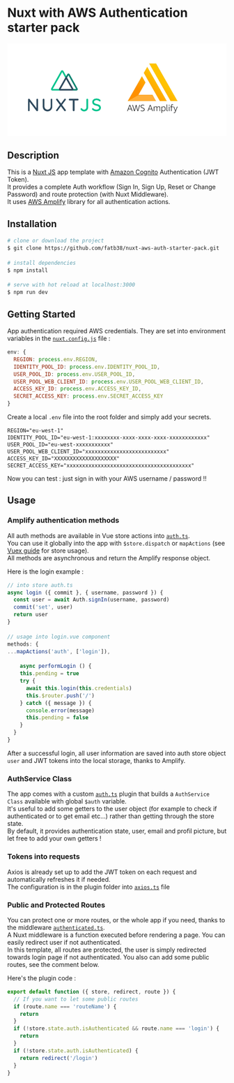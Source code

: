 # Nuxt with AWS Authentication starter pack
![NUXT AWS AMPLIFY](static/nuxt-amplify.png)

## Description
This is a [Nuxt JS](https://nuxtjs.org/) app template with [Amazon Cognito](https://aws.amazon.com/cognito/) Authentication (JWT Token).  
It provides a complete Auth workflow (Sign In, Sign Up, Reset or Change Password) and route protection (with Nuxt Middleware).   
It uses [AWS Amplify](https://docs.amplify.aws/) library for all authentication actions.

## Installation
```bash
# clone or download the project
$ git clone https://github.com/fatb38/nuxt-aws-auth-starter-pack.git

# install dependencies
$ npm install

# serve with hot reload at localhost:3000
$ npm run dev
```

## Getting Started
App authentication required AWS credentials. They are set into environment variables in the [`nuxt.config.js`](./nuxt.config.js) file :

```javascript
env: {
  REGION: process.env.REGION,
  IDENTITY_POOL_ID: process.env.IDENTITY_POOL_ID,
  USER_POOL_ID: process.env.USER_POOL_ID,
  USER_POOL_WEB_CLIENT_ID: process.env.USER_POOL_WEB_CLIENT_ID,
  ACCESS_KEY_ID: process.env.ACCESS_KEY_ID,
  SECRET_ACCESS_KEY: process.env.SECRET_ACCESS_KEY
}
```
Create a local `.env` file into the root folder and simply add your secrets.
```dotenv
REGION="eu-west-1"
IDENTITY_POOL_ID="eu-west-1:xxxxxxxx-xxxx-xxxx-xxxx-xxxxxxxxxxxx"
USER_POOL_ID="eu-west-xxxxxxxxxxx"
USER_POOL_WEB_CLIENT_ID="xxxxxxxxxxxxxxxxxxxxxxxxxx"
ACCESS_KEY_ID="XXXXXXXXXXXXXXXXXXXX"
SECRET_ACCESS_KEY="xxxxxxxxxxxxxxxxxxxxxxxxxxxxxxxxxxxxxxxx"
```
Now you can test : just sign in with your AWS username / password !!

## Usage

### Amplify authentication methods
All auth methods are available in Vue store actions into [`auth.ts`](./store/auth.ts).  
You can use it globally into the app with `$store.dispatch` or `mapActions` (see [Vuex guide](https://vuex.vuejs.org/fr/guide/actions.html) for store usage).  
All methods are asynchronous and return the Amplify response object.

Here is the login example :
```javascript
// into store auth.ts
async login ({ commit }, { username, password }) {
  const user = await Auth.signIn(username, password)
  commit('set', user)
  return user
}

// usage into login.vue component
methods: {
...mapActions('auth', ['login']),

    async performLogin () {
    this.pending = true
    try {
      await this.login(this.credentials)
      this.$router.push('/')
    } catch ({ message }) {
      console.error(message)
      this.pending = false
    }
  }
}
```

After a successful login, all user information are saved into auth store object `user` and JWT tokens into the local storage, thanks to Amplify.


### AuthService Class
The app comes with a custom [`auth.ts`](./plugins/auth.ts) plugin that builds a `AuthService Class` available with global `$auth` variable.  
It's useful to add some getters to the user object (for example to check if authenticated or to get email etc...) rather than getting through the store state.    
By default, it provides authentication state, user, email and profil picture, but let free to add your own getters !

### Tokens into requests
Axios is already set up to add the JWT token on each request and automatically refreshes it if needed.  
The configuration is in the plugin folder into [`axios.ts`](./plugins/axios.ts) file


### Public and Protected Routes
You can protect one or more routes, or the whole app if you need, thanks to the middleware [`authenticated.ts`](./middleware/authenticated.ts).  
A Nuxt middleware is a function executed before rendering a page. You can easily redirect user if not authenticated.  
In this template, all routes are protected, the user is simply redirected towards login page if not authenticated. You also can add some public routes, see the comment below.

Here's the plugin code :
```javascript
export default function ({ store, redirect, route }) {
  // If you want to let some public routes
  if (route.name === 'routeName') {
    return
  }
  if (!store.state.auth.isAuthenticated && route.name === 'login') {
    return
  }
  if (!store.state.auth.isAuthenticated) {
    return redirect('/login')
  }
}
```

